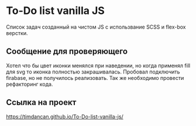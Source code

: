 # To-Do list vanilla JS
Список задач созданный на чистом JS с использвание SCSS и flex-box верстки.
## Сообщение для проверяющего
Хотел что бы цвет иконки менялся при наведении, но когда применял fill для svg то иконка полностью закрашивалась. Пробовал подключить firabase, но не получилось реализовать. Так же необходимо провести рефакторинг кода.
## Ссылка на проект 
https://timdancan.github.io/To-Do-list-vanilla-js/
